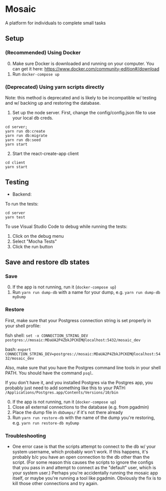 # Mosaic 

A platform for individuals to complete small tasks

## Setup

### (Recommended) Using Docker

0. Make sure Docker is downloaded and running on your computer. You can get it here: https://www.docker.com/community-edition#/download
0. Run `docker-compose up`

### (Deprecated) Using yarn scripts directly

Note: this method is deprecated and is likely to be incompatible w/ testing and w/ backing up and restoring the database.

1. Set up the node server.
  First, change the config/config.json file to use your local db creds.
  
```
cd server;
yarn run db:create
yarn run db:migrate
yarn run db:seed
yarn start
```

2. Start the react-create-app client

```
cd client 
yarn start
```

## Testing

- Backend:

To run the tests:

```
cd server
yarn test
```

To use Visual Studio Code to debug while running the tests:
1. Click on the debug menu
2. Select "Mocha Tests"
3. Click the run button

## Save and restore db states

### Save
0. If the app is not running, run it (`docker-compose up`)
0. Run `yarn run dump-db` with a name for your dump, e.g. `yarn run dump-db myDump`

### Restore

First, make sure that your Postgress connection string is set properly in your shell profile:

fish shell:
`set -x CONNECTION_STRING_DEV postgres://mosaic:MDaUA2P4ZbkJPCKEM@localhost:5432/mosaic_dev`

bash:
`export CONNECTION_STRING_DEV=postgres://mosaic:MDaUA2P4ZbkJPCKEM@localhost:5432/mosaic_dev`

Also, make sure that you have the Postgres command line tools in your shell PATH. You should have the command `psql`.

If you don't have it, and you installed Postgres via the Postgres app, you probably just need to add something like this to your PATH: `/Applications/Postgres.app/Contents/Versions/10/bin`

0. If the app is not running, run it (`docker-compose up`)
0. Close all external connections to the database (e.g. from pgadmin)
0. Place the dump file in `dbDumps/` if it's not there already 
0. Run `yarn run restore-db` with the name of the dump you're restoring, e.g. `yarn run restore-db myDump`

### Troubleshooting
- One error case is that the scripts attempt to connect to the db w/ your system username, which probably won't work. If this happens, it's probably b/c you have an open connection to the db other than the script. (For some reason this causes the scripts to ignore the configs that you pass in and attempt to connect as the "default" user, which is your system user.) Perhaps you're accidentally running the mosaic app itself, or maybe you're running a tool like pgadmin. Obviously the fix is to kill those other connections and try again.